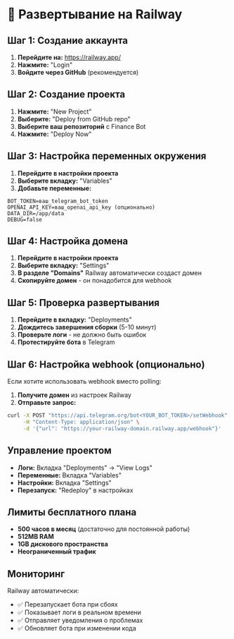 # 🚂 Развертывание на Railway

## Шаг 1: Создание аккаунта

1. **Перейдите на:** https://railway.app/
2. **Нажмите:** "Login"
3. **Войдите через GitHub** (рекомендуется)

## Шаг 2: Создание проекта

1. **Нажмите:** "New Project"
2. **Выберите:** "Deploy from GitHub repo"
3. **Выберите ваш репозиторий** с Finance Bot
4. **Нажмите:** "Deploy Now"

## Шаг 3: Настройка переменных окружения

1. **Перейдите в настройки проекта**
2. **Выберите вкладку:** "Variables"
3. **Добавьте переменные:**

```
BOT_TOKEN=ваш_telegram_bot_token
OPENAI_API_KEY=ваш_openai_api_key (опционально)
DATA_DIR=/app/data
DEBUG=false
```

## Шаг 4: Настройка домена

1. **Перейдите в настройки проекта**
2. **Выберите вкладку:** "Settings"
3. **В разделе "Domains"** Railway автоматически создаст домен
4. **Скопируйте домен** - он понадобится для webhook

## Шаг 5: Проверка развертывания

1. **Перейдите в вкладку:** "Deployments"
2. **Дождитесь завершения сборки** (5-10 минут)
3. **Проверьте логи** - не должно быть ошибок
4. **Протестируйте бота** в Telegram

## Шаг 6: Настройка webhook (опционально)

Если хотите использовать webhook вместо polling:

1. **Получите домен** из настроек Railway
2. **Отправьте запрос:**
```bash
curl -X POST "https://api.telegram.org/bot<YOUR_BOT_TOKEN>/setWebhook" \
     -H "Content-Type: application/json" \
     -d '{"url": "https://your-railway-domain.railway.app/webhook"}'
```

## Управление проектом

- **Логи:** Вкладка "Deployments" → "View Logs"
- **Переменные:** Вкладка "Variables"
- **Настройки:** Вкладка "Settings"
- **Перезапуск:** "Redeploy" в настройках

## Лимиты бесплатного плана

- **500 часов в месяц** (достаточно для постоянной работы)
- **512MB RAM**
- **1GB дискового пространства**
- **Неограниченный трафик**

## Мониторинг

Railway автоматически:
- ✅ Перезапускает бота при сбоях
- ✅ Показывает логи в реальном времени
- ✅ Отправляет уведомления о проблемах
- ✅ Обновляет бота при изменении кода
